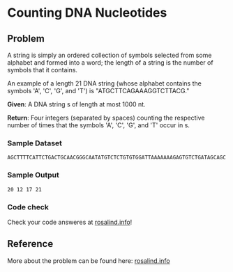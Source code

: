 # Counting DNA Nucleotides

## Problem 

A string is simply an ordered collection of symbols selected from some alphabet and formed into a word; the length of a string is the number of symbols that it contains.

An example of a length 21 DNA string (whose alphabet contains the symbols 'A', 'C', 'G', and 'T') is "ATGCTTCAGAAAGGTCTTACG."

__Given__: A DNA string s of length at most 1000 nt.

__Return__: Four integers (separated by spaces) counting the respective number of times that the symbols 'A', 'C', 'G', and 'T' occur in s.

### Sample Dataset

`AGCTTTTCATTCTGACTGCAACGGGCAATATGTCTCTGTGTGGATTAAAAAAAGAGTGTCTGATAGCAGC`

### Sample Output

`20 12 17 21`

### Code check

Check your code answeres at [rosalind.info](http://rosalind.info/)!

## Reference

More about the problem can be found here: [rosalind.info](http://rosalind.info/problems/dna/)
